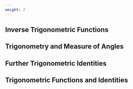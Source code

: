 ```yaml
---
weight: 2
---
```


## Inverse Trigonometric Functions

## Trigonometry and Measure of Angles

## Further Trigonometric Identities

## Trigonometric Functions and Identities